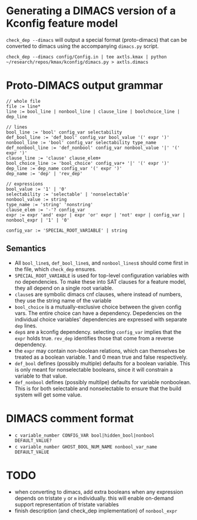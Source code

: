 

# Generating a DIMACS version of a Kconfig feature model

`check_dep --dimacs` will output a special format (proto-dimacs) that
can be converted to dimacs using the accompanying `dimacs.py` script.

    check_dep --dimacs config/Config.in | tee axtls.kmax | python ~/research/repos/kmax/kconfig/dimacs.py > axtls.dimacs
    
# Proto-DIMACS output grammar

    // whole file
    file := line*
    line := bool_line | nonbool_line | clause_line | boolchoice_line | dep_line

    // lines
    bool_line := 'bool' config_var selectability
    def_bool_line := 'def_bool' config_var bool_value '(' expr ')'
    nonbool_line := 'bool' config_var selectability type_name
    def_nonbool_line := 'def_nonbool' config_var nonbool_value '|' '(' expr ')'
    clause_line := 'clause' clause_elem+
    bool_choice_line := 'bool_choice' config_var+ '|' '(' expr ')'
    dep_line := dep_name config_var '(' expr ')'
    dep_name := 'dep' | 'rev_dep'

    // expressions
    bool_value := '1' | '0'
    selectability := 'selectable' | 'nonselectable'
    nonbool_value := string
    type_name := 'string' 'nonstring'
    clause_elem := '-'? config_var
    expr := expr 'and' expr | expr 'or' expr | 'not' expr | config_var | nonbool_expr | '1' | '0'

    config_var := 'SPECIAL_ROOT_VARIABLE' | string

## Semantics

- All `bool_line`s, `def_bool_line`s, and `nonbool_lines`s should come first in the file,
  which `check_dep` ensures.
- `SPECIAL_ROOT_VARIABLE` is used for top-level configuration
  variables with no dependencies.  To make these into SAT clauses for
  a feature model, they all depend on a single root variable.
- `clause`s are symbolic dimacs cnf clauses, where instead of numbers,
  they use the string name of the variable
- `bool_choice` is a mutually-exclusive choice between the given
  config vars.  The entire choice can have a dependency.  Depedencies
  on the individual choice variables' dependencies are expressed with
  separate `dep` lines.
- `dep`s are a kconfig dependency.  selecting `config_var` implies
  that the `expr` holds true.  `rev_dep` identifies those that come
  from a reverse dependency.
- the `expr` may contain non-boolean relations, which can themselves
  be treated as a boolean variable.  1 and 0 mean true and false
  respectively.
- `def_bool` defines (possibly multiple) defaults for a boolean
  variable.  This is only meant for nonselectable booleans, since it
  will constrain a variable to that value.
- `def_nonbool` defines (possibly multilpe) defaults for variable
  nonboolean.  This is for both selectable and nonselectable to ensure
  that the build system will get some value.

# DIMACS comment format

- `c variable_number CONFIG_VAR bool|hidden_bool|nonbool DEFAULT_VALUE?`
- `c variable_number GHOST_BOOL_NUM_NAME nonbool_var_name DEFAULT_VALUE`

# TODO

- when converting to dimacs, add extra booleans when any expression
  depends on tristate `y` or `m` individually.  this will enable
  on-demand support representation of tristate variables
- finish description (and check_dep implementation) of `nonbool_expr`
